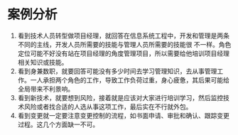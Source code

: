 # 案例分析

1. 看到技术人员转型做项目经理，就回答在信息系统工程中，开发和管理是两条不同的主线，开发人员所需要的技能与管理人员所需要的技能很 不一样。角色定位可能不好没有站在项目经理的角度管理项目，所以需要给他培训项目经理相关知识或技能。
2. 看到身兼数职，就要回答可能没有多少时间去学习管理知识，去从事管理工作。一人承担两个角色的工作，导致工作负荷过重，身心疲惫，其后果可能给全局带来不利景响。
3. 看到新技术，就要想到风险，接着就是应该对大家进行培训学习，然后监控技术风险或者找合适的人选从事这项工作，最后实在不行就外包。
4. 看到变更就一定要注意变更控制的流程，如书面申请、审批和确认、跟踪变更过程。这几个方面缺一不可。